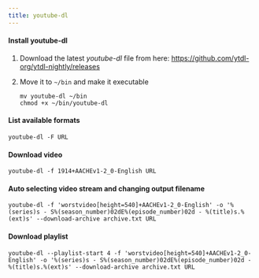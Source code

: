 ```yaml
---
title: youtube-dl
---
```


#### Install youtube-dl

1. Download the latest _youtube-dl_ file from here: https://github.com/ytdl-org/ytdl-nightly/releases

1. Move it to `~/bin` and make it executable

   ```
   mv youtube-dl ~/bin
   chmod +x ~/bin/youtube-dl
   ```

#### List available formats

```
youtube-dl -F URL
```

#### Download video

```
youtube-dl -f 1914+AACHEv1-2_0-English URL
```

#### Auto selecting video stream and changing output filename

```
youtube-dl -f 'worstvideo[height=540]+AACHEv1-2_0-English' -o '%(series)s - S%(season_number)02dE%(episode_number)02d - %(title)s.%(ext)s' --download-archive archive.txt URL
```

#### Download playlist

```
youtube-dl --playlist-start 4 -f 'worstvideo[height=540]+AACHEv1-2_0-English' -o '%(series)s - S%(season_number)02dE%(episode_number)02d - %(title)s.%(ext)s' --download-archive archive.txt URL
```
